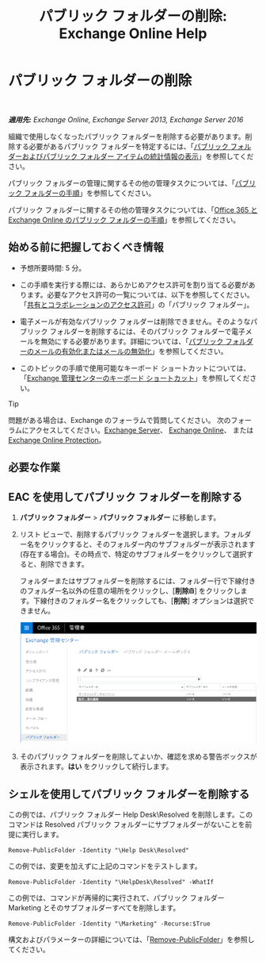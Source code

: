 ﻿---
title: 'パブリック フォルダーの削除: Exchange Online Help'
TOCTitle: パブリック フォルダーの削除
ms:assetid: 334b831d-e372-4d85-a407-5c8a5d0e78de
ms:mtpsurl: https://technet.microsoft.com/ja-jp/library/Aa997202(v=EXCHG.150)
ms:contentKeyID: 49896184
ms.date: 05/22/2018
mtps_version: v=EXCHG.150
ms.translationtype: HT
---

# パブリック フォルダーの削除

 

_**適用先:** Exchange Online, Exchange Server 2013, Exchange Server 2016_

組織で使用しなくなったパブリック フォルダーを削除する必要があります。削除する必要があるパブリック フォルダーを特定するには、「[パブリック フォルダーおよびパブリック フォルダー アイテムの統計情報の表示](view-statistics-for-public-folders-and-public-folder-items-exchange-2013-help.md)」を参照してください。

パブリック フォルダーの管理に関するその他の管理タスクについては、「[パブリック フォルダーの手順](public-folder-procedures-exchange-2013-help.md)」を参照してください。

パブリック フォルダーに関するその他の管理タスクについては、「[Office 365 と Exchange Online のパブリック フォルダーの手順](https://technet.microsoft.com/ja-jp/library/jj966272\(v=exchg.150\))」を参照してください。

## 始める前に把握しておくべき情報

  - 予想所要時間: 5 分。

  - この手順を実行する際には、あらかじめアクセス許可を割り当てる必要があります。必要なアクセス許可の一覧については、以下を参照してください。「[共有とコラボレーションのアクセス許可](sharing-and-collaboration-permissions-exchange-2013-help.md)」の「パブリック フォルダー」。

  - 電子メールが有効なパブリック フォルダーは削除できません。そのようなパブリック フォルダーを削除するには、そのパブリック フォルダーで電子メールを無効にする必要があります。詳細については、「[パブリック フォルダーのメールの有効化またはメールの無効化](mail-enable-or-mail-disable-a-public-folder-exchange-2013-help.md)」を参照してください。

  - このトピックの手順で使用可能なキーボード ショートカットについては、「[Exchange 管理センターのキーボード ショートカット](keyboard-shortcuts-in-the-exchange-admin-center-exchange-online-protection-help.md)」を参照してください。


> [!TIP]
> 問題がある場合は、Exchange のフォーラムで質問してください。 次のフォーラムにアクセスしてください。<A href="https://go.microsoft.com/fwlink/p/?linkid=60612">Exchange Server</A>、 <A href="https://go.microsoft.com/fwlink/p/?linkid=267542">Exchange Online</A>、 または <A href="https://go.microsoft.com/fwlink/p/?linkid=285351">Exchange Online Protection</A>。



## 必要な作業

## EAC を使用してパブリック フォルダーを削除する

1.  <strong>パブリック フォルダー</strong> \> <strong>パブリック フォルダー</strong> に移動します。

2.  リスト ビューで、削除するパブリック フォルダーを選択します。フォルダー名をクリックすると、そのフォルダー内のサブフォルダーが表示されます (存在する場合)。その時点で、特定のサブフォルダーをクリックして選択すると、削除できます。
    
    フォルダーまたはサブフォルダーを削除するには、フォルダー行で下線付きのフォルダー名以外の任意の場所をクリックし、\[**削除**![\[削除\] アイコン](images/JJ651670.14f639f6-61e8-4418-bbfb-0db14de9d2f5(EXCHG.150).gif "[削除] アイコン")\] をクリックします。下線付きのフォルダー名をクリックしても、\[**削除**\] オプションは選択できません。
    
    ![削除するパブリック フォルダーの選択](images/Aa997202.8666290d-3f19-4c70-afe3-45569762718b(EXCHG.150).png "削除するパブリック フォルダーの選択")  

3.  そのパブリック フォルダーを削除してよいか、確認を求める警告ボックスが表示されます。<strong>はい</strong> をクリックして続行します。

## シェルを使用してパブリック フォルダーを削除する

この例では、パブリック フォルダー Help Desk\\Resolved を削除します。このコマンドは Resolved パブリック フォルダーにサブフォルダーがないことを前提に実行します。

    Remove-PublicFolder -Identity "\Help Desk\Resolved"

この例では、変更を加えずに上記のコマンドをテストします。

    Remove-PublicFolder -Identity "\HelpDesk\Resolved" -WhatIf

この例では、コマンドが再帰的に実行されて、パブリック フォルダー Marketing とそのサブフォルダーすべてを削除します。

    Remove-PublicFolder -Identity "\Marketing" -Recurse:$True

構文およびパラメーターの詳細については、「[Remove-PublicFolder](https://technet.microsoft.com/ja-jp/library/bb124894\(v=exchg.150\))」を参照してください。

